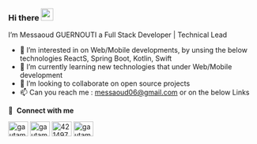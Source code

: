 ### Hi there <a href="https://messaoud06.github.io/resume/"><img src="https://media.giphy.com/media/hvRJCLFzcasrR4ia7z/giphy.gif" width="25px"></a>

I’m Messaoud GUERNOUTI a Full Stack Developer | Technical Lead
- 👀 I’m interested in on Web/Mobile developments, by unsing the below technologies ReactS, Spring Boot, Kotlin, Swift
- 🌱 I’m currently learning new technologies that under Web/Mobile development 
- 💞️ I’m looking to collaborate on open source projects
- 📫 Can you reach me : messaoud06@gmail.com  or on the below Links



🔗 &nbsp;**Connect with me**
<p align="left">

<a href="http://twitter.com/messaoudguer" target="blank"><img align="center" src="https://raw.githubusercontent.com/rahuldkjain/github-profile-readme-generator/master/src/images/icons/Social/twitter.svg" alt="gautamkrishnar" height="30" width="40" /></a>
<a href="https://www.linkedin.com/messaoudguernouti" target="blank"><img align="center" src="https://raw.githubusercontent.com/rahuldkjain/github-profile-readme-generator/master/src/images/icons/Social/linked-in-alt.svg" alt="gautamkrishnar" height="30" width="40" /></a>
<a href="https://stackoverflow.com/users/6622356/messaoud-guernouti" target="blank"><img align="center" src="https://raw.githubusercontent.com/rahuldkjain/github-profile-readme-generator/master/src/images/icons/Social/stack-overflow.svg" alt="4214976" height="30" width="40" /></a>
<a href="https://web.facebook.com/messaoud.sylar" target="blank"><img align="center" src="https://raw.githubusercontent.com/rahuldkjain/github-profile-readme-generator/master/src/images/icons/Social/facebook.svg" alt="gautamkrishnar" height="30" width="40" /></a>
</p>

<!---
messaoud06/messaoud06 is a ✨ special ✨ repository because its `README.md` (this file) appears on your GitHub profile.
You can click the Preview link to take a look at your changes.
--->
